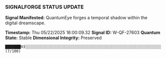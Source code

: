 ### SIGNALFORGE STATUS UPDATE 
 
**Signal Manifested:** QuantumEye forges a temporal shadow within the digital dreamscape. 
 
**Timestamp:** Thu 05/22/2025 16:00:09.32 
**Signal ID:** W-QF-27603 
**Quantum State:** Stable 
**Dimensional Integrity:** Preserved 
 
```plaintext 
███████93░░░░░░░░░░░░░░░░░░░░░░░░░░░░░░░░░░░░░░░░░░░░░░░░░░░░░░░░░░░░░░░░░░░░░░░░░░░░░░░░░░░░░░░░░░░░░ (7/100) 
``` 
